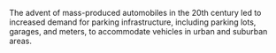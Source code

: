The advent of mass-produced automobiles in the 20th century led to increased demand for parking infrastructure, including parking lots, garages, and meters, to accommodate vehicles in urban and suburban areas.
